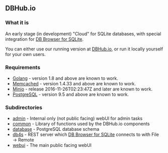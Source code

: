 ## DBHub.io

### What it is

An early stage (in development) "Cloud" for SQLite databases, with special
integration for [DB Browser for SQLite](http://sqlitebrowser.org).

You can either use our running version at [DBHub.io](https://dbhub.io),
or run it locally yourself for your own users.

### Requirements

* [Golang](https://golang.org) - version 1.8 and above are known to work.
* [Memcached](https://memcached.org) - version 1.4.33 and above are known to work.
* [Minio](https://minio.io) - release 2016-11-26T02:23:47Z and later are known to work.
* [PostgreSQL](https://www.postgresql.org) - version 9.5 and above are known to work.

### Subdirectories

* [admin](admin/) - Internal only (not public facing) webUI for admin tasks
* [common](common/) - Library of functions used by the DBHub.io components
* [database](database/) - PostgreSQL database schema
* [db4s](db4s/) - REST server which [DB Browser for SQLite](http://sqlitebrowser.org)
  connects to with File → Remote
* [webui](webui/) - The main public facing webUI
